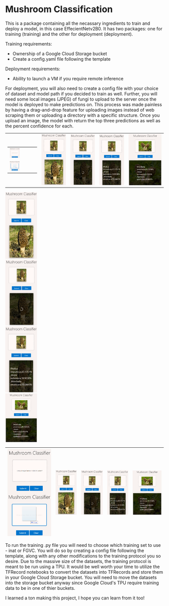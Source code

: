 # Mushroom Classification
This is a package containing all the necassary ingredients to train and deploy a model, in this case EffecientNetv2B0. It has two packages: one for training (training) and the other for deployment (deployment). 

Training requirements:
- Ownership of a Google Cloud Storage bucket
- Create a config.yaml file following the template

Deployment requirements:
- Ability to launch a VM if you require remote inference

For deployment, you will also need to create a config file with your choice of dataset and model path if you decided to train as well. Further, you will need some local images (JPEG) of fungi to upload to the server once the model is deployed to make predictions on. This process was made painless by having a drag-and-drop feature for uploading images instead of web scraping them or uploading a directory with a specific structure. Once you upload an image, the model with return the top three predictions as well as the percent confidence for each.

<table height="100%">
  <tr>
    <td>
      <table>
        <tr>
          <td><img src="github_images/Screenshot (105).png" width="40%" height="50%"></td>
        </tr>
        <tr>
          <td><img src="github_images/Screenshot (106).png" width="40%" height="50%"></td>
        </tr>
      </table>
    </td>
    <td><img src="github_images/Screenshot (107).png"></td>
    <td><img src="github_images/Screenshot (108).png"></td>
    <td><img src="github_images/Screenshot (109).png"></td>
    <td><img src="github_images/Screenshot (110).png"></td>
  </tr>
</table>

<div class="row" style="width:100% height:150px;"><HI>
  <div class="column" width="20%" float="left" height="150px" margin="auto auto">
    <img src="github_images/Screenshot (107).png" width="20%" object-fit="contain">
  </div>
  <div class="column" width="20%" float="left" height="150px" margin="auto auto">
    <img src="github_images/Screenshot (108).png" width="20%" object-fit="contain">
  </div>
  <div class="column" width="20%" float="left" margin="auto auto">
    <img src="github_images/Screenshot (109).png" width="20%" object-fit="contain">
  </div>  
  <div class="column" width="20%" float="left" margin="auto auto">
    <img src="github_images/Screenshot (110).png" width="20%" object-fit="contain">
  </div>
</div>

| <img src="github_images/Screenshot (105).png" align="top"> <img src="github_images/Screenshot (106).png" align="bottom"> | <img src="github_images/Screenshot (107).png"> | <img src="github_images/Screenshot (108).png"> | <img src="github_images/Screenshot (109).png"> | <img src="github_images/Screenshot (110).png"> | 
| --- | --- | --- | --- | --- |


To run the training .py file you will need to choose which training set to use - inat or FGVC. You will do so by creating a config file following the template, along with any other modifications to the training protocol you so desire. Due to the massive size of the datasets, the training protocol is meant to be run using a TPU. It would be well worth your time to utilize the TFRecord notebooks to convert the datasets into TFRecords and store them in your Google Cloud Storage bucket. You will need to move the datasets into the storage bucket anyway since Google Cloud's TPU require training data to be in one of thier buckets.

I learned a ton making this project, I hope you can learn from it too!
